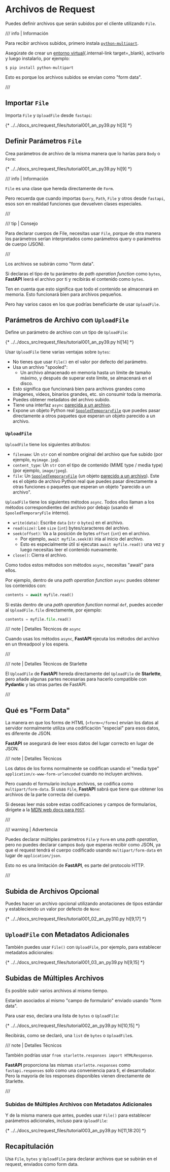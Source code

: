 # Archivos de Request

Puedes definir archivos que serán subidos por el cliente utilizando `File`.

/// info | Información

Para recibir archivos subidos, primero instala <a href="https://github.com/Kludex/python-multipart" class="external-link" target="_blank">`python-multipart`</a>.

Asegúrate de crear un [entorno virtual](../virtual-environments.md){.internal-link target=_blank}, activarlo y luego instalarlo, por ejemplo:

```console
$ pip install python-multipart
```

Esto es porque los archivos subidos se envían como "form data".

///

## Importar `File`

Importa `File` y `UploadFile` desde `fastapi`:

{* ../../docs_src/request_files/tutorial001_an_py39.py hl[3] *}

## Definir Parámetros `File`

Crea parámetros de archivo de la misma manera que lo harías para `Body` o `Form`:

{* ../../docs_src/request_files/tutorial001_an_py39.py hl[9] *}

/// info | Información

`File` es una clase que hereda directamente de `Form`.

Pero recuerda que cuando importas `Query`, `Path`, `File` y otros desde `fastapi`, esos son en realidad funciones que devuelven clases especiales.

///

/// tip | Consejo

Para declarar cuerpos de File, necesitas usar `File`, porque de otra manera los parámetros serían interpretados como parámetros query o parámetros de cuerpo (JSON).

///

Los archivos se subirán como "form data".

Si declaras el tipo de tu parámetro de *path operation function* como `bytes`, **FastAPI** leerá el archivo por ti y recibirás el contenido como `bytes`.

Ten en cuenta que esto significa que todo el contenido se almacenará en memoria. Esto funcionará bien para archivos pequeños.

Pero hay varios casos en los que podrías beneficiarte de usar `UploadFile`.

## Parámetros de Archivo con `UploadFile`

Define un parámetro de archivo con un tipo de `UploadFile`:

{* ../../docs_src/request_files/tutorial001_an_py39.py hl[14] *}

Usar `UploadFile` tiene varias ventajas sobre `bytes`:

* No tienes que usar `File()` en el valor por defecto del parámetro.
* Usa un archivo "spooled":
    * Un archivo almacenado en memoria hasta un límite de tamaño máximo, y después de superar este límite, se almacenará en el disco.
* Esto significa que funcionará bien para archivos grandes como imágenes, videos, binarios grandes, etc. sin consumir toda la memoria.
* Puedes obtener metadatos del archivo subido.
* Tiene una interfaz `async` <a href="https://docs.python.org/3/glossary.html#term-file-like-object" class="external-link" target="_blank">parecida a un archivo</a>.
* Expone un objeto Python real <a href="https://docs.python.org/3/library/tempfile.html#tempfile.SpooledTemporaryFile" class="external-link" target="_blank">`SpooledTemporaryFile`</a> que puedes pasar directamente a otros paquetes que esperan un objeto parecido a un archivo.

### `UploadFile`

`UploadFile` tiene los siguientes atributos:

* `filename`: Un `str` con el nombre original del archivo que fue subido (por ejemplo, `myimage.jpg`).
* `content_type`: Un `str` con el tipo de contenido (MIME type / media type) (por ejemplo, `image/jpeg`).
* `file`: Un <a href="https://docs.python.org/3/library/tempfile.html#tempfile.SpooledTemporaryFile" class="external-link" target="_blank">`SpooledTemporaryFile`</a> (un objeto <a href="https://docs.python.org/3/glossary.html#term-file-like-object" class="external-link" target="_blank">parecido a un archivo</a>). Este es el objeto de archivo Python real que puedes pasar directamente a otras funciones o paquetes que esperan un objeto "parecido a un archivo".

`UploadFile` tiene los siguientes métodos `async`. Todos ellos llaman a los métodos correspondientes del archivo por debajo (usando el `SpooledTemporaryFile` interno).

* `write(data)`: Escribe `data` (`str` o `bytes`) en el archivo.
* `read(size)`: Lee `size` (`int`) bytes/caracteres del archivo.
* `seek(offset)`: Va a la posición de bytes `offset` (`int`) en el archivo.
    * Por ejemplo, `await myfile.seek(0)` iría al inicio del archivo.
    * Esto es especialmente útil si ejecutas `await myfile.read()` una vez y luego necesitas leer el contenido nuevamente.
* `close()`: Cierra el archivo.

Como todos estos métodos son métodos `async`, necesitas "await" para ellos.

Por ejemplo, dentro de una *path operation function* `async` puedes obtener los contenidos con:

```Python
contents = await myfile.read()
```

Si estás dentro de una *path operation function* normal `def`, puedes acceder al `UploadFile.file` directamente, por ejemplo:

```Python
contents = myfile.file.read()
```

/// note | Detalles Técnicos de `async`

Cuando usas los métodos `async`, **FastAPI** ejecuta los métodos del archivo en un threadpool y los espera.

///

/// note | Detalles Técnicos de Starlette

El `UploadFile` de **FastAPI** hereda directamente del `UploadFile` de **Starlette**, pero añade algunas partes necesarias para hacerlo compatible con **Pydantic** y las otras partes de FastAPI.

///

## Qué es "Form Data"

La manera en que los forms de HTML (`<form></form>`) envían los datos al servidor normalmente utiliza una codificación "especial" para esos datos, es diferente de JSON.

**FastAPI** se asegurará de leer esos datos del lugar correcto en lugar de JSON.

/// note | Detalles Técnicos

Los datos de los forms normalmente se codifican usando el "media type" `application/x-www-form-urlencoded` cuando no incluyen archivos.

Pero cuando el formulario incluye archivos, se codifica como `multipart/form-data`. Si usas `File`, **FastAPI** sabrá que tiene que obtener los archivos de la parte correcta del cuerpo.

Si deseas leer más sobre estas codificaciones y campos de formularios, dirígete a la <a href="https://developer.mozilla.org/en-US/docs/Web/HTTP/Methods/POST" class="external-link" target="_blank"><abbr title="Mozilla Developer Network">MDN</abbr> web docs para <code>POST</code></a>.

///

/// warning | Advertencia

Puedes declarar múltiples parámetros `File` y `Form` en una *path operation*, pero no puedes declarar campos `Body` que esperas recibir como JSON, ya que el request tendrá el cuerpo codificado usando `multipart/form-data` en lugar de `application/json`.

Esto no es una limitación de **FastAPI**, es parte del protocolo HTTP.

///

## Subida de Archivos Opcional

Puedes hacer un archivo opcional utilizando anotaciones de tipos estándar y estableciendo un valor por defecto de `None`:

{* ../../docs_src/request_files/tutorial001_02_an_py310.py hl[9,17] *}

## `UploadFile` con Metadatos Adicionales

También puedes usar `File()` con `UploadFile`, por ejemplo, para establecer metadatos adicionales:

{* ../../docs_src/request_files/tutorial001_03_an_py39.py hl[9,15] *}

## Subidas de Múltiples Archivos

Es posible subir varios archivos al mismo tiempo.

Estarían asociados al mismo "campo de formulario" enviado usando "form data".

Para usar eso, declara una lista de `bytes` o `UploadFile`:

{* ../../docs_src/request_files/tutorial002_an_py39.py hl[10,15] *}

Recibirás, como se declaró, una `list` de `bytes` o `UploadFile`s.

/// note | Detalles Técnicos

También podrías usar `from starlette.responses import HTMLResponse`.

**FastAPI** proporciona las mismas `starlette.responses` como `fastapi.responses` solo como una conveniencia para ti, el desarrollador. Pero la mayoría de los responses disponibles vienen directamente de Starlette.

///

### Subidas de Múltiples Archivos con Metadatos Adicionales

Y de la misma manera que antes, puedes usar `File()` para establecer parámetros adicionales, incluso para `UploadFile`:

{* ../../docs_src/request_files/tutorial003_an_py39.py hl[11,18:20] *}

## Recapitulación

Usa `File`, `bytes` y `UploadFile` para declarar archivos que se subirán en el request, enviados como form data.
